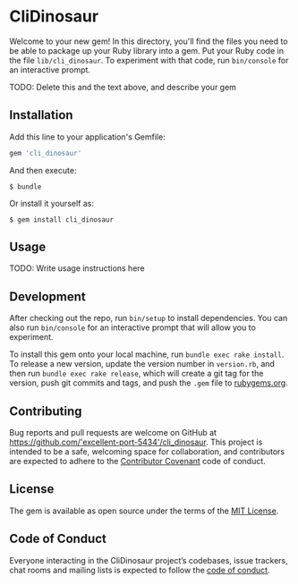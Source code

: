 # CliDinosaur

Welcome to your new gem! In this directory, you'll find the files you need to be able to package up your Ruby library into a gem. Put your Ruby code in the file `lib/cli_dinosaur`. To experiment with that code, run `bin/console` for an interactive prompt.

TODO: Delete this and the text above, and describe your gem

## Installation

Add this line to your application's Gemfile:

```ruby
gem 'cli_dinosaur'
```

And then execute:

    $ bundle

Or install it yourself as:

    $ gem install cli_dinosaur

## Usage

TODO: Write usage instructions here

## Development

After checking out the repo, run `bin/setup` to install dependencies. You can also run `bin/console` for an interactive prompt that will allow you to experiment.

To install this gem onto your local machine, run `bundle exec rake install`. To release a new version, update the version number in `version.rb`, and then run `bundle exec rake release`, which will create a git tag for the version, push git commits and tags, and push the `.gem` file to [rubygems.org](https://rubygems.org).

## Contributing

Bug reports and pull requests are welcome on GitHub at https://github.com/'excellent-port-5434'/cli_dinosaur. This project is intended to be a safe, welcoming space for collaboration, and contributors are expected to adhere to the [Contributor Covenant](http://contributor-covenant.org) code of conduct.

## License

The gem is available as open source under the terms of the [MIT License](https://opensource.org/licenses/MIT).

## Code of Conduct

Everyone interacting in the CliDinosaur project’s codebases, issue trackers, chat rooms and mailing lists is expected to follow the [code of conduct](https://github.com/'excellent-port-5434'/cli_dinosaur/blob/master/CODE_OF_CONDUCT.md).
